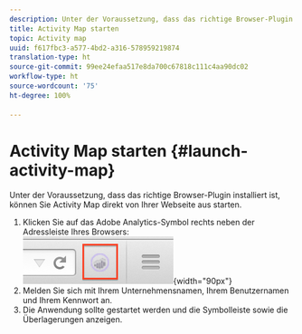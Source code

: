 ```yaml
---
description: Unter der Voraussetzung, dass das richtige Browser-Plugin installiert ist, können Sie Activity Map direkt von Ihrer Webseite aus starten.
title: Activity Map starten
topic: Activity map
uuid: f617fbc3-a577-4bd2-a316-578959219874
translation-type: ht
source-git-commit: 99ee24efaa517e8da700c67818c111c4aa90dc02
workflow-type: ht
source-wordcount: '75'
ht-degree: 100%

---
```



# Activity Map starten {#launch-activity-map}

Unter der Voraussetzung, dass das richtige Browser-Plugin installiert ist, können Sie Activity Map direkt von Ihrer Webseite aus starten.

1. Klicken Sie auf das Adobe Analytics-Symbol rechts neben der Adressleiste Ihres Browsers:\
   ![](assets/an_icon.png){width=&quot;90px&quot;}
1. Melden Sie sich mit Ihrem Unternehmensnamen, Ihrem Benutzernamen und Ihrem Kennwort an.
1. Die Anwendung sollte gestartet werden und die Symbolleiste sowie die Überlagerungen anzeigen.

